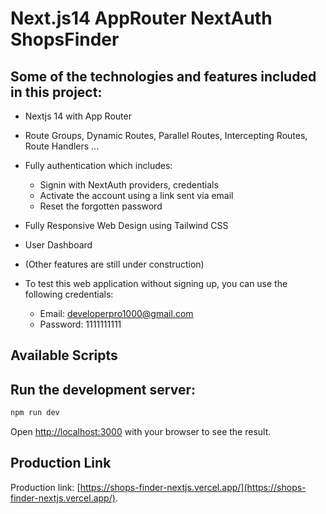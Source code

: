 # Next.js14 AppRouter NextAuth ShopsFinder

## Some of the technologies and features included in this project:
* Nextjs 14 with App Router
* Route Groups, Dynamic Routes, Parallel Routes, Intercepting Routes, Route Handlers ...
* Fully authentication which includes:
  * Signin with NextAuth providers, credentials
  * Activate the account using a link sent via email
  * Reset the forgotten password
* Fully Responsive Web Design using Tailwind CSS
* User Dashboard
* (Other features are still under construction)

* To test this web application without signing up, you can use the following credentials:
  * Email: developerpro1000@gmail.com
  * Password: 1111111111


## Available Scripts

## Run the development server:

```bash
npm run dev
```

Open [http://localhost:3000](http://localhost:3000) with your browser to see the result.

## Production Link
Production link: [https://shops-finder-nextjs.vercel.app/](https://shops-finder-nextjs.vercel.app/).
